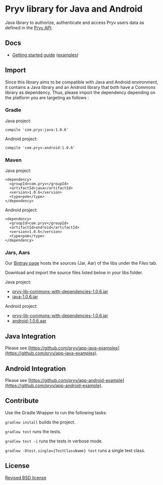 # Pryv library for Java and Android

Java library to authorize, authenticate and access Pryv users data as defined in the [Pryv API](http://api.pryv.com/).

## Docs

- [Getting started guide](http://pryv.github.io/getting-started/java/) ([examples](http://pryv.github.io/getting-started/java#Examples))

## Import

Since this library aims to be compatible with Java and Android environment, it contains a Java library and an Android library that both have a Commons library as dependency. Thus, please import the dependency depending on the platform you are targeting as follows :

### Gradle

Java project:
```
compile 'com.pryv:java:1.0.6'
```

Android project:
```
compile 'com.pryv:android:1.0.6'
```

### Maven

Java project:
```
<dependency>
  <groupId>com.pryv</groupId>
  <artifactId>java</artifactId>
  <version>1.0.6</version>
  <type>pom</type>
</dependency>
```

Android project:
```
<dependency>
  <groupId>com.pryv</groupId>
  <artifactId>android</artifactId>
  <version>1.0.6</version>
  <type>pom</type>
</dependency>
```

### Jars, Aars

Our [Bintray page](https://bintray.com/techpryv/maven/pryv-lib) hosts the sources (Jar, Aar) of the libs under the *Files* tab.

Download and import the source files listed below in your libs folder.

Java project:
  * [pryv-lib-commons-with-dependencies-1.0.6.jar](https://bintray.com/techpryv/maven/download_file?file_path=com%2Fpryv%2Fcommons%2F1.0.6%2Fpryv-lib-commons-with-dependencies-1.0.6.jar)
  * [java-1.0.6.jar](https://bintray.com/techpryv/maven/download_file?file_path=com%2Fpryv%2Fjava%2F1.0.6%2Fjava-1.0.6.jar)

Android project:
  * [pryv-lib-commons-with-dependencies-1.0.6.jar](https://bintray.com/techpryv/maven/download_file?file_path=com%2Fpryv%2Fcommons%2F1.0.6%2Fpryv-lib-commons-with-dependencies-1.0.6.jar)
  * [android-1.0.6.aar](https://bintray.com/techpryv/maven/download_file?file_path=com%2Fpryv%2Fandroid%2F1.0.6%2Fandroid-1.0.6.aar)

## Java Integration
Please see [https://github.com/pryv/app-java-examples](https://github.com/pryv/app-java-examples).

## Android Integration

Please see [https://github.com/pryv/app-android-example](https://github.com/pryv/app-android-example).

## Contribute

Use the Gradle Wrapper to run the following tasks:

`gradlew install` builds the project.

`gradlew test` runs the tests.

`gradlew test -i` runs the tests in verbose mode.

`gradlew -Dtest.single={TestClassName} test` runs a single test class.

## License

[Revised BSD license](https://github.com/pryv/documents/blob/master/license-bsd-revised.md)

